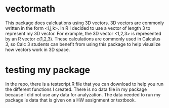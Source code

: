 # vectormath
This package does calcluations using 3D vectors. 3D vectors are commonly written in the form <i,j,k>. In R I decided to use a vector of length 3 to represent my 3D vector. For example,
the 3D vector <1,2,3> is represented by an R vector c(1,2,3). These calculations are commonly used in Calculus 3, so Calc 3 students can benefit from using this package to help visualize
how vectors work in 3D space.

# testing my package
In the repo, there is a testscript.R file that you can download to help you run the different functions I created. There is no data file in my package because I did not use any data for analyzation.
The data needed to run my package is data that is given on a HW assignment or textbook.
